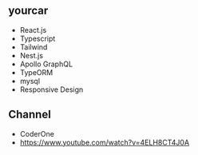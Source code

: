 ## yourcar

 - React.js 
 - Typescript
 - Tailwind
 - Nest.js
 - Apollo GraphQL
 - TypeORM
 - mysql
 - Responsive Design
 

 ## Channel
 - CoderOne
 - https://www.youtube.com/watch?v=4ELH8CT4J0A
